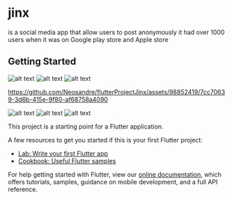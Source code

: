 # jinx

is a social media app that allow users to post anonymously it had over 1000 users when it was on Google play store and Apple store

## Getting Started

![alt text](https://github.com/Neosandre/flutterProjectJinx/blob/main/screenshots/Screenshot%202024-01-30%20at%2004.35.20.png)
![alt text](https://github.com/Neosandre/flutterProjectJinx/blob/main/screenshots/Screenshot%202024-01-30%20at%2004.35.36.png)
![alt text](https://github.com/Neosandre/flutterProjectJinx/blob/main/screenshots/Screenshot%202024-01-30%20at%2004.35.55.png)



https://github.com/Neosandre/flutterProjectJinx/assets/98852419/7cc70639-3d6b-415e-9f80-af68758a4090




![alt text](https://github.com/Neosandre/flutterProjectJinx/blob/main/screenshots/IMG_6887.PNG)
![alt text](https://github.com/Neosandre/flutterProjectJinx/blob/main/screenshots/IMG_6888.PNG)
![alt text](https://github.com/Neosandre/flutterProjectJinx/blob/main/screenshots/IMG_6889.PNG)

This project is a starting point for a Flutter application.

A few resources to get you started if this is your first Flutter project:

- [Lab: Write your first Flutter app](https://flutter.dev/docs/get-started/codelab)
- [Cookbook: Useful Flutter samples](https://flutter.dev/docs/cookbook)

For help getting started with Flutter, view our
[online documentation](https://flutter.dev/docs), which offers tutorials,
samples, guidance on mobile development, and a full API reference.

